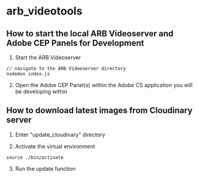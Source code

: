# arb_videotools

## How to start the local ARB Videoserver and Adobe CEP Panels for Development

1. Start the ARB Videoserver

```shell
// navigate to the ARB Videoserver directory
nodemon index.js
```

2. Open the Adobe CEP Panel(s) within the Adobe CS application you will be developing within

## How to download latest images from Cloudinary server

1. Enter "update_cloudinary" directory

2. Activate the virtual environment

```
source ./bin/activate
```

3. Run the update function
